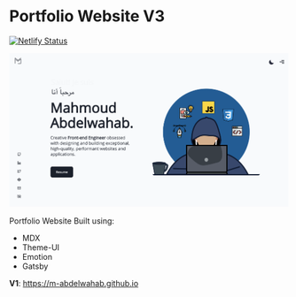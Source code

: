 # Portfolio Website V3

[![Netlify Status](https://api.netlify.com/api/v1/badges/ed9ecfd9-54ca-4d96-be98-7c197f5e26a7/deploy-status)](https://app.netlify.com/sites/mahmoudabdelwahab-dev/deploys)

![website screenshot](./image.png)

Portfolio Website Built using:

- MDX 
- Theme-UI
- Emotion
- Gatsby

**V1**: https://m-abdelwahab.github.io
